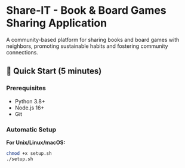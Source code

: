 # Share-IT - Book & Board Games Sharing Application

A community-based platform for sharing books and board games with neighbors, promoting sustainable habits and fostering community connections.

## 🚀 Quick Start (5 minutes)

### Prerequisites
- Python 3.8+
- Node.js 16+
- Git

### Automatic Setup

**For Unix/Linux/macOS:**
```bash
chmod +x setup.sh
./setup.sh